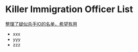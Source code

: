 # Killer Immigration Officer List


[整理了疑似杀手IO的名单，希望有用](https://www.1point3acres.com/bbs/thread-907351-1-1.html)


- xxx
- yyy
- zzz

